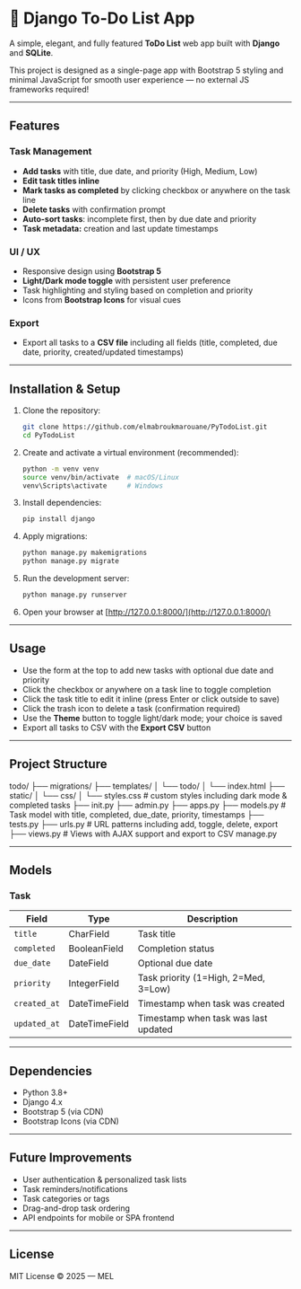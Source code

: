 # 📝 Django To-Do List App

A simple, elegant, and fully featured **ToDo List** web app built with **Django** and **SQLite**.

This project is designed as a single-page app with Bootstrap 5 styling and minimal JavaScript for smooth user experience — no external JS frameworks required!

---

## Features

### Task Management
- **Add tasks** with title, due date, and priority (High, Medium, Low)  
- **Edit task titles inline**  
- **Mark tasks as completed** by clicking checkbox or anywhere on the task line  
- **Delete tasks** with confirmation prompt  
- **Auto-sort tasks**: incomplete first, then by due date and priority  
- **Task metadata:** creation and last update timestamps  

### UI / UX
- Responsive design using **Bootstrap 5**  
- **Light/Dark mode toggle** with persistent user preference  
- Task highlighting and styling based on completion and priority  
- Icons from **Bootstrap Icons** for visual cues  

### Export
- Export all tasks to a **CSV file** including all fields (title, completed, due date, priority, created/updated timestamps)  

---

## Installation & Setup

1. Clone the repository:
    ```bash
    git clone https://github.com/elmabroukmarouane/PyTodoList.git
    cd PyTodoList
    ```

2. Create and activate a virtual environment (recommended):
    ```bash
    python -m venv venv
    source venv/bin/activate  # macOS/Linux
    venv\Scripts\activate     # Windows
    ```

3. Install dependencies:
    ```bash
    pip install django
    ```

4. Apply migrations:
    ```bash
    python manage.py makemigrations
    python manage.py migrate
    ```

5. Run the development server:
    ```bash
    python manage.py runserver
    ```

6. Open your browser at [http://127.0.0.1:8000/](http://127.0.0.1:8000/)

---

## Usage

- Use the form at the top to add new tasks with optional due date and priority  
- Click the checkbox or anywhere on a task line to toggle completion  
- Click the task title to edit it inline (press Enter or click outside to save)  
- Click the trash icon to delete a task (confirmation required)  
- Use the **Theme** button to toggle light/dark mode; your choice is saved  
- Export all tasks to CSV with the **Export CSV** button  

---

## Project Structure

todo/
├── migrations/
├── templates/
│ └── todo/
│ └── index.html
├── static/
│ └── css/
│ └── styles.css # custom styles including dark mode & completed tasks
├── init.py
├── admin.py
├── apps.py
├── models.py # Task model with title, completed, due_date, priority, timestamps
├── tests.py
├── urls.py # URL patterns including add, toggle, delete, export
├── views.py # Views with AJAX support and export to CSV
manage.py


---

## Models

### Task

| Field       | Type          | Description                          |
|-------------|---------------|------------------------------------|
| `title`     | CharField     | Task title                         |
| `completed` | BooleanField  | Completion status                  |
| `due_date`  | DateField     | Optional due date                  |
| `priority`  | IntegerField  | Task priority (1=High, 2=Med, 3=Low) |
| `created_at`| DateTimeField | Timestamp when task was created    |
| `updated_at`| DateTimeField | Timestamp when task was last updated |

---

## Dependencies

- Python 3.8+  
- Django 4.x  
- Bootstrap 5 (via CDN)  
- Bootstrap Icons (via CDN)  

---

## Future Improvements

- User authentication & personalized task lists  
- Task reminders/notifications  
- Task categories or tags  
- Drag-and-drop task ordering  
- API endpoints for mobile or SPA frontend  

---

## License

MIT License © 2025 — MEL

